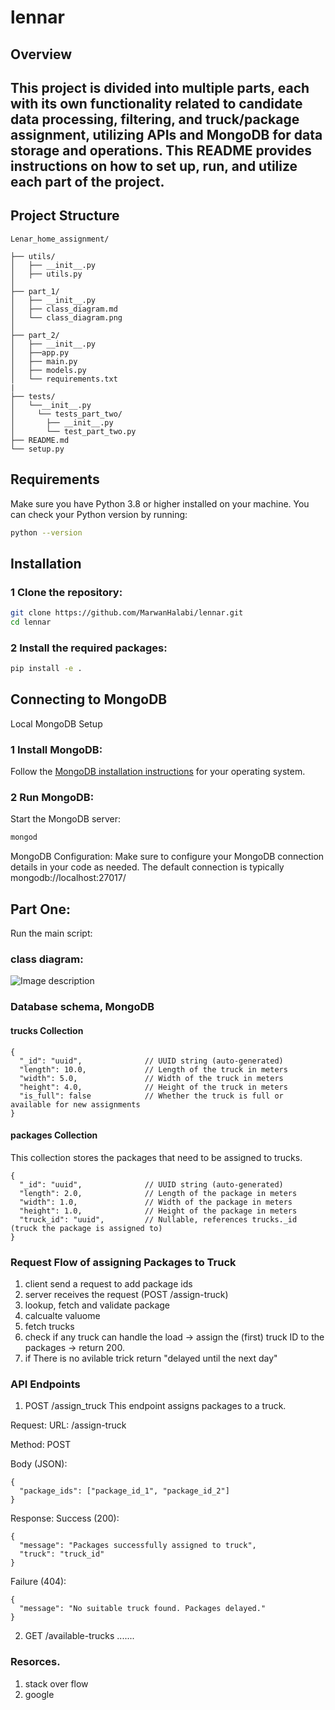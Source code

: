 # lennar

## Overview

This project is divided into multiple parts, each with its own functionality related to candidate data processing, filtering, and truck/package assignment, utilizing APIs and MongoDB for data storage and operations. This README provides instructions on how to set up, run, and utilize each part of the project.
---

## Project Structure

```
Lenar_home_assignment/

├── utils/
│   ├── __init__.py
│   ├── utils.py
│
├── part_1/
│   ├── __init__.py
│   ├── class_diagram.md
│   └── class_diagram.png
│
├── part_2/
│   ├── __init__.py
│   ├──app.py
│   ├── main.py
│   ├── models.py
│   └── requirements.txt
|
├── tests/
│   └──__init__.py
│     └── tests_part_two/
│       ├── __init__.py
│       └── test_part_two.py
├── README.md
└── setup.py
```

## Requirements

Make sure you have Python 3.8 or higher installed on your machine. You can check your Python version by running:

```bash
python --version
```

## Installation

### 1 Clone the repository:
```bash
git clone https://github.com/MarwanHalabi/lennar.git
cd lennar
```

### 2 Install the required packages:
```bash
pip install -e .
```

## Connecting to MongoDB

Local MongoDB Setup
### 1 Install MongoDB:

Follow the [MongoDB installation instructions](https://www.mongodb.com/docs/manual/installation/) for your operating system.

### 2 Run MongoDB:

Start the MongoDB server:
```bash
mongod
```
MongoDB Configuration:
Make sure to configure your MongoDB connection details in your code as needed. The default connection is typically mongodb://localhost:27017/


## Part One:
Run the main script:


### class diagram:
![Image description](https://github.com/MarwanHalabi/lennar/part_one/classDiagram.png
)

### Database schema, MongoDB
#### trucks Collection
```
{
  "_id": "uuid",              // UUID string (auto-generated)
  "length": 10.0,             // Length of the truck in meters
  "width": 5.0,               // Width of the truck in meters
  "height": 4.0,              // Height of the truck in meters
  "is_full": false            // Whether the truck is full or available for new assignments
}

```

#### packages Collection
This collection stores the packages that need to be assigned to trucks.
```
{
  "_id": "uuid",              // UUID string (auto-generated)
  "length": 2.0,              // Length of the package in meters
  "width": 1.0,               // Width of the package in meters
  "height": 1.0,              // Height of the package in meters
  "truck_id": "uuid",         // Nullable, references trucks._id (truck the package is assigned to)
}

```

### Request Flow of assigning Packages to Truck 
1. client send a request to add package ids
2. server receives the request (POST /assign-truck)
3. lookup, fetch and validate package
4. calcualte valuome
5. fetch trucks
6. check if any truck can handle the load -> assign the (first) truck ID to the packages -> return 200.
7. if There is no avilable trick return "delayed until the next day"



### API Endpoints
1. POST /assign_truck
This endpoint assigns packages to a truck.

Request:
URL: /assign-truck

Method: POST

Body (JSON):
```
{
  "package_ids": ["package_id_1", "package_id_2"]
}
```
Response:
Success (200):

```
{
  "message": "Packages successfully assigned to truck",
  "truck": "truck_id"
}
```
Failure (404):

```
{
  "message": "No suitable truck found. Packages delayed."
}
```

2. GET /available-trucks
.......

### Resorces.
1. stack over flow
2. google

